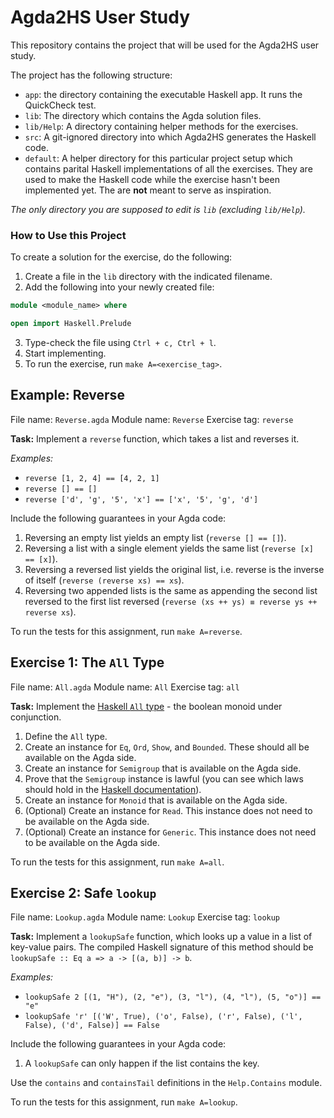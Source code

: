# Agda2HS User Study

This repository contains the project that will be used for the Agda2HS user study.

The project has the following structure:

* `app`: the directory containing the executable Haskell app. It runs the QuickCheck test.
* `lib`: The directory which contains the Agda solution files.
* `lib/Help`: A directory containing helper methods for the exercises.
* `src`: A git-ignored directory into which Agda2HS generates the Haskell code. 
* `default`: A helper directory for this particular project setup which contains parital Haskell implementations of all the exercises. They are used to make the Haskell code while the exercise hasn't been implemented yet. The are **not** meant to serve as inspiration.

*The only directory you are supposed to edit is `lib` (excluding `lib/Help`).*

### How to Use this Project

To create a solution for the exercise, do the following:

1. Create a file in the `lib` directory with the indicated filename.
2. Add the following into your newly created file:

```agda
module <module_name> where

open import Haskell.Prelude
```

3. Type-check the file using `Ctrl + c, Ctrl + l`.
4. Start implementing.
5. To run the exercise, run `make A=<exercise_tag>`.

## Example: Reverse

File name: `Reverse.agda`
Module name: `Reverse`
Exercise tag: `reverse`

**Task:** Implement a `reverse` function, which takes a list and reverses it.

*Examples:*
* `reverse [1, 2, 4] == [4, 2, 1]`
* `reverse [] == []`
* `reverse ['d', 'g', '5', 'x'] == ['x', '5', 'g', 'd']`

Include the following guarantees in your Agda code:

1. Reversing an empty list yields an empty list (`reverse [] == []`).
2. Reversing a list with a single element yields the same list (`reverse [x] == [x]`).
3. Reversing a reversed list yields the original list, i.e. reverse is the inverse of itself (`reverse (reverse xs) == xs`).
4. Reversing two appended lists is the same as appending the second list reversed to the first list reversed (`reverse (xs ++ ys) ≡ reverse ys ++ reverse xs`).

To run the tests for this assignment, run `make A=reverse`.

## Exercise 1: The `All` Type

File name: `All.agda`
Module name: `All`
Exercise tag: `all`

**Task:** Implement the [Haskell `All` type](https://hackage.haskell.org/package/base-4.18.0.0/docs/Data-Monoid.html#t:All) - the boolean monoid under conjunction.

1. Define the `All` type.
2. Create an instance for `Eq`, `Ord`, `Show`, and `Bounded`. These should all be available on the Agda side.
3. Create an instance for `Semigroup` that is available on the Agda side.
4. Prove that the `Semigroup` instance is lawful (you can see which laws should hold in the [Haskell documentation](https://hackage.haskell.org/package/base-4.18.0.0/docs/Data-Semigroup.html)).
5. Create an instance for `Monoid` that is available on the Agda side.
6. (Optional) Create an instance for `Read`. This instance does not need to be available on the Agda side.
7. (Optional) Create an instance for `Generic`. This instance does not need to be available on the Agda side.

To run the tests for this assignment, run `make A=all`.

## Exercise 2: Safe `lookup`

File name: `Lookup.agda`
Module name: `Lookup`
Exercise tag: `lookup`

**Task:** Implement a `lookupSafe` function, which looks up a value in a list of key-value pairs.
The compiled Haskell signature of this method should be `lookupSafe :: Eq a => a -> [(a, b)] -> b`.

*Examples:*
* `lookupSafe 2 [(1, "H"), (2, "e"), (3, "l"), (4, "l"), (5, "o")] == "e"`
* `lookupSafe 'r' [('W', True), ('o', False), ('r', False), ('l', False), ('d', False)] == False`

Include the following guarantees in your Agda code:

1. A `lookupSafe` can only happen if the list contains the key.

Use the `contains` and `containsTail` definitions in the `Help.Contains` module.

To run the tests for this assignment, run `make A=lookup`.

